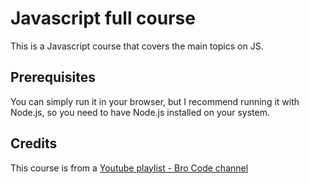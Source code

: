 # Javascript full course

This is a Javascript course that covers the main topics on JS.

## Prerequisites

You can simply run it in your browser, but I recommend running it with Node.js, so you need to have Node.js installed on your system.

## Credits

This course is from a [Youtube playlist - Bro Code channel](https://www.youtube.com/playlist?list=PLZPZq0r_RZOO1zkgO4bIdfuLpizCeHYKv)
